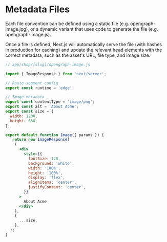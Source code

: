 # Metadata Files
Each file convention can be defined using a static file (e.g. opengraph-image.jpg), or a dynamic variant that uses code to generate the file (e.g. opengraph-image.js).

Once a file is defined, Next.js will automatically serve the file (with hashes in production for caching) and update the relevant head elements with the correct metadata, such as the asset's URL, file type, and image size.

```jsx
// app/shop/[slug]/opengraph-image.js

import { ImageResponse } from 'next/server';

// Route segment config
export const runtime = 'edge';

// Image metadata
export const contentType = 'image/png';
export const alt = 'About Acme';
export const size = {
  width: 1200,
  height: 630,
};

export default function Image({ params }) {
   return new ImageResponse(
    (
      <div
        style={{
          fontSize: 128,
          background: 'white',
          width: '100%',
          height: '100%',
          display: 'flex',
          alignItems: 'center',
          justifyContent: 'center',
        }}
      >
        About Acme
      </div>
    ),
    {
      ...size,
    },
  );
}
```
